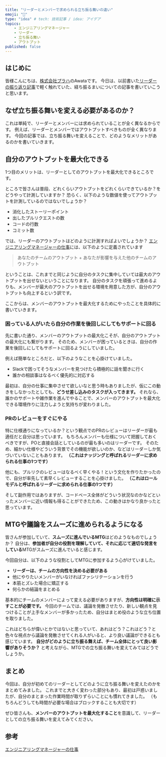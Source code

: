 ```yaml
---
title: "リーダーとメンバーで求められる立ち振る舞いの違い"
emoji: "🙆"
type: "idea" # tech: 技術記事 / idea: アイデア
topics:
    - エンジニアリングマネージャー
    - リーダー
    - 立ち振る舞い
    - アウトプット
published: false
---
```


## はじめに

皆様こんにちは、[株式会社プラハ](https://www.praha-inc.com/)のAwataです。
今日は、以前書いた[リーダーの振り返り記事](https://zenn.dev/praha/articles/6ca14058507cb1)で軽く触れていた、経ち振るまいについての記事を書いていこうと思います。

## なぜ立ち振る舞いを変える必要があるのか？

これは単純で、リーダーとメンバーには求められていることが全く異なるからです。
例えば、リーダーとメンバーではアウトプットすべきものが全く異なります。
今回の記事では、立ち振る舞いを変えることで、どのようなメリットがあるのかを書いていきます。

## 自分のアウトプットを最大化できる

1つ目のメリットは、リーダーとしてのアウトプットを最大化できるところです。

ところで皆さんは普段、どれくらいアウトプットをどれくらいできているか？をどうやって計測していますか？
恐らく、以下のような数値を使ってアウトプットを計測しているのではないでしょうか？

- 消化したストーリーポイント
- 出したプルリクエストの数
- コードの行数
- コミット数

では、リーダーのアウトプットはどのように計測すればよいでしょうか？
[エンジニアリングマネージャーの仕事](https://www.oreilly.co.jp/books/9784873119946/)には、以下のように定義されています

> あなたのチームのアウトプット + あなたが影響を与えた他のチームのアウトプット

ということは、これまでと同じように自分のタスクに集中していては最大のアウトプットを出せないということになります。
自分のタスクを頑張って進めるよりも、メンバーが最大のアウトプットを出せる環境を用意した方が、自分のアウトプットも向上するという訳です。

ここからは、メンバーのアウトプットを最大化するためにやったことを具体的に書いていきます。

### 困っている人がいたら自分の作業を後回しにしてもサポートに回る

先に書いた通り、メンバーのアウトプットの最大化こそが、自分のアウトプットの最大化にも繋がります。
そのため、メンバーが困っているときは、自分の作業を後回しにしてもサポートに回るようにしていました。

例えば簡単なところだと、以下のようなことを心掛けていました。

- Slackで困ってそうなメンバーを見つけたら積極的に話を聞きに行く
- 誰かの相談事はなるべく優先的に対応する

最初は、自分の仕事に集中させて欲しいなと思う時もありましたが、仮にこの動きをしなかったとしても、**どうせ差し込みのタスクが入ってきます。**
それなら、誰かのサポートや雑作業を進んでやることで、メンバーのアウトプットを最大化できる環境作りに注力しようと気持ちが変わりました。

### PRのレビューをすぐにやる

特に仕様通りになっているか？という観点でのPRのレビューはリーダーが最も適任だと自分は思っています。
もちろんメンバーも仕様について把握しておくべきですが、POと直接会話としているのが最も多いのはリーダーです。
そのため、細かい仕様やどういう背景でその機能が欲しいのか、などはリーダーしか気づいていないこともあります。
**（これはナッジングと呼ばれるリーダーに求められる仕事の1つです）**

他にも、プルリクのレビューはなるべく早くやる！という文化を作りたかったので、自分が率先して素早くレビューすることを心掛けました。
**（これはロールモデルと呼ばれるリーダーに求められる仕事の1つです）**

そして副作用ではありますが、コードベース全体がどういう状況なのかなどといったメンバーに近い情報も得ることができたため、この動きはかなり良かったと思っています。

## MTGや議論をスムーズに進められるようになる

皆さんが参加していて、**スムーズに進んでいるMTG**はどのようなものでしょうか？
自分は、**参加者が自分の役割を理解していて、それに応じて適切な発言をしている**MTGがスムーズに進んでいると感じます。

今回自分は、以下のような役割としてMTGに参加するよう心がけていました。

- **リーダーは、チームの方向性を決める必要がある**
- 他にやりたいメンバーがいなければファシリテーションを行う
- 本筋とズレた場合に矯正する
- 何らかの結論をまとめる

基本的にチームのメンバーによって変える必要がありますが、**方向性は明確に示すことが必要です。**
今回のチームでは、議論を発散させたり、新しい観点を見つけることが上手なメンバーが多かったため、自分はまとめ役のような立ち位置を取りました。

これはどちらが偉いとかではないと思っていて、あれはどう？これはどう？と色々な視点から議論を発散させてくれる人がいると、より良い議論ができるとも感じています。
**自分がどのように立ち振る舞えば、チーム全体にとって良い影響がありそうか？** と考えながら、MTGでの立ち振る舞いを変えてみてはどうでしょうか。

## まとめ

今回は、自分が初めてのリーダーとしてどのように立ち振る舞いを変えたのかをまとめてみました。
これまでと大きく変わった部分もあり、最初は戸惑いましたが、自分のまとまった作業時間が取りずらいことにも慣れてきました。
（もちろんどうしても時間が必要な場合はブロックすることも大切です）

ぜひ皆さんも、**メンバーのアウトプットを最大化すること**を意識して、リーダーとしての立ち振る舞いを変えてみてください。

## 参考

[エンジニアリングマネージャーの仕事](https://www.oreilly.co.jp/books/9784873119946/)
